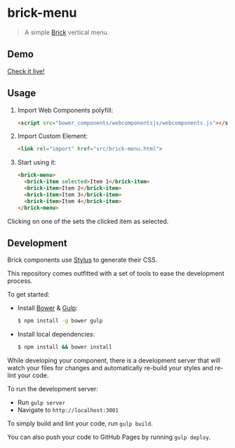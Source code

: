 # brick-menu

> A simple [Brick](https://github.com/mozbrick/brick/) vertical menu.

## Demo

[Check it live!](http://mozbrick.github.io/brick-menu)

## Usage

1. Import Web Components polyfill:

    ```html
    <script src="bower_components/webcomponentsjs/webcomponents.js"></script>
    ```

2. Import Custom Element:

    ```html
    <link rel="import" href="src/brick-menu.html">
    ```

3. Start using it:

    ```html
    <brick-menu>
      <brick-item selected>Item 1</brick-item>
      <brick-item>Item 2</brick-item>
      <brick-item>Item 3</brick-item>
      <brick-item>Item 4</brick-item>
    </brick-menu>
    ```
  Clicking on one of the <brick-items> sets the clicked item as selected.

## Development

Brick components use [Stylus](http://learnboost.github.com/stylus/) to generate their CSS.

This repository comes outfitted with a set of tools to ease the development process.

To get started:

* Install [Bower](http://bower.io/) & [Gulp](http://gulpjs.com/):

    ```sh
    $ npm install -g bower gulp
    ```

* Install local dependencies:

    ```sh
    $ npm install && bower install
    ```

While developing your component, there is a development server that will watch your files for changes and automatically re-build your styles and re-lint your code.

To run the development server:

* Run `gulp server`
* Navigate to `http://localhost:3001`

To simply build and lint your code, run `gulp build`.

You can also push your code to GitHub Pages by running `gulp deploy`.
